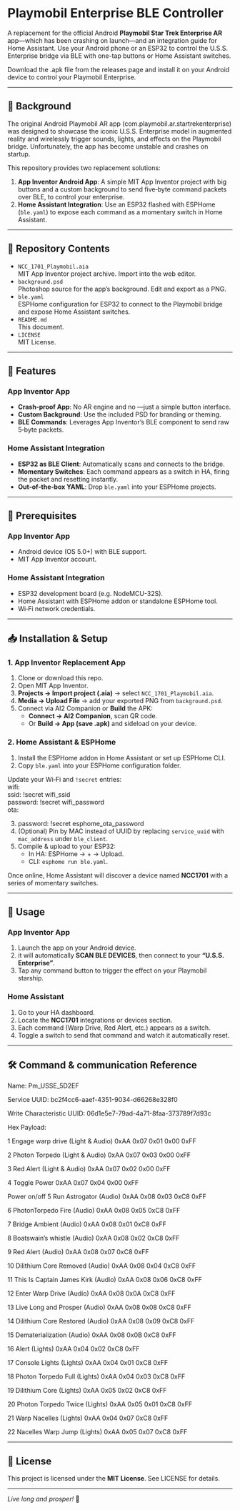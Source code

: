# **Playmobil Enterprise BLE Controller**

A replacement for the official Android **Playmobil Star Trek Enterprise AR** app—which has been crashing on launch—and an integration guide for Home Assistant. Use your Android phone or an ESP32 to control the U.S.S. Enterprise bridge via BLE with one-tap buttons or Home Assistant switches.

Download the .apk file from the releases page and install it on your Android device to control your Playmobil Enterprise. 

---

## **📖 Background**

The original Android Playmobil AR app (com.playmobil.ar.startrekenterprise) was designed to showcase the iconic U.S.S. Enterprise model in augmented reality and wirelessly trigger sounds, lights, and effects on the Playmobil bridge. Unfortunately, the app has become unstable and crashes on startup.

This repository provides two replacement solutions:

1. **App Inventor Android App**: A simple MIT App Inventor project with big buttons and a custom background to send five‑byte command packets over BLE, to control your enterprise.  
2. **Home Assistant Integration**: Use an ESP32 flashed with ESPHome (`ble.yaml`) to expose each command as a momentary switch in Home Assistant.

---

## **📁 Repository Contents**

* `NCC_1701_Playmobil.aia`  
  MIT App Inventor project archive. Import into the web editor.  
* `background.psd`  
  Photoshop source for the app’s background. Edit and export as a PNG.  
* `ble.yaml`  
  ESPHome configuration for ESP32 to connect to the Playmobil bridge and expose Home Assistant switches.  
* `README.md`  
  This document.  
* `LICENSE`  
  MIT License.

---

## **🚀 Features**

### **App Inventor App**

* **Crash‑proof App**: No AR engine and no —just a simple button interface.  
* **Custom Background**: Use the included PSD for branding or theming.  
* **BLE Commands**: Leverages App Inventor’s BLE component to send raw 5‑byte packets.


### **Home Assistant Integration**

* **ESP32 as BLE Client**: Automatically scans and connects to the bridge.  
* **Momentary Switches**: Each command appears as a switch in HA, firing the packet and resetting instantly.  
* **Out‑of‑the‑box YAML**: Drop `ble.yaml` into your ESPHome projects.

---

## **🔧 Prerequisites**

### **App Inventor App**

* Android device (OS 5.0+) with BLE support.  
* MIT App Inventor account.

### **Home Assistant Integration**

* ESP32 development board (e.g. NodeMCU-32S).  
* Home Assistant with ESPHome addon or standalone ESPHome tool.  
* Wi‑Fi network credentials.

---

## **📥 Installation & Setup**

### **1\. App Inventor Replacement App**

1. Clone or download this repo.  
2. Open MIT App Inventor.  
3. **Projects → Import project (.aia)** → select `NCC_1701_Playmobil.aia`.  
4. **Media → Upload File** → add your exported PNG from `background.psd`.  
5. Connect via AI2 Companion or **Build** the APK:  
   * **Connect → AI2 Companion**, scan QR code.  
   * Or **Build → App (save .apk)** and sideload on your device.

### **2\. Home Assistant & ESPHome**

1. Install the ESPHome addon in Home Assistant or set up ESPHome CLI.  
2. Copy `ble.yaml` into your ESPHome configuration folder.

Update your Wi‑Fi and `!secret` entries:  
wifi:  
  ssid: \!secret wifi\_ssid  
  password: \!secret wifi\_password  
ota:

3.   password: \!secret esphome\_ota\_password  
4. (Optional) Pin by MAC instead of UUID by replacing `service_uuid` with `mac_address` under `ble_client`.  
5. Compile & upload to your ESP32:  
   * In HA: ESPHome → \+ → Upload.  
   * CLI: `esphome run ble.yaml`.

Once online, Home Assistant will discover a device named **NCC1701** with a series of momentary switches.

---

## **📱 Usage**

### **App Inventor App**

1. Launch the app on your Android device.  
2. it will automatically **SCAN BLE DEVICES**, then connect to your **“U.S.S. Enterprise”**.  
3. Tap any command button to trigger the effect on your Playmobil starship.

### **Home Assistant**

1. Go to your HA dashboard.  
2. Locate the **NCC1701** integrations or devices section.  
3. Each command (Warp Drive, Red Alert, etc.) appears as a switch.  
4. Toggle a switch to send that command and watch it automatically reset.

---

## **🛠️ Command & communication Reference**

Name: Pm_USSE_5D2EF

Service UUID: bc2f4cc6-aaef-4351-9034-d66268e328f0

Write Characteristic UUID: 06d1e5e7-79ad-4a71-8faa-373789f7d93c


Hex Payload:

1 Engage warp drive (Light & Audio)
0xAA 0x07 0x01 0x00 0xFF

2 Photon Torpedo (Light & Audio)
0xAA 0x07 0x03 0x00 0xFF

3 Red Alert (Light & Audio)
0xAA 0x07 0x02 0x00 0xFF

4 Toggle Power
0xAA 0x07 0x04 0x00 0xFF

Power on/off
5 Run Astrogator (Audio)
0xAA 0x08 0x03 0xC8 0xFF

6 PhotonTorpedo Fire (Audio) 
0xAA 0x08 0x05 0xC8 0xFF

7 Bridge Ambient (Audio)
0xAA 0x08 0x01 0xC8 0xFF

8 Boatswain’s whistle (Audio)
0xAA 0x08 0x02 0xC8 0xFF

9 Red Alert (Audio)
0xAA 0x08 0x07 0xC8 0xFF

10 Dilithium Core Removed (Audio)
0xAA 0x08 0x04 0xC8 0xFF

11 This Is Captain James Kirk (Audio)
0xAA 0x08 0x06 0xC8 0xFF

12 Enter Warp Drive (Audio)
0xAA 0x08 0x0A 0xC8 0xFF

13 Live Long and Prosper (Audio)
0xAA 0x08 0x08 0xC8 0xFF

14 Dilithium Core Restored (Audio)
0xAA 0x08 0x09 0xC8 0xFF

15 Dematerialization (Audio)
0xAA 0x08 0x0B 0xC8 0xFF

16 Alert (Lights)
0xAA 0x04 0x02 0xC8 0xFF

17 Console Lights (Lights)
0xAA 0x04 0x01 0xC8 0xFF

18 Photon Torpedo Full (Lights)
0xAA 0x04 0x03 0xC8 0xFF

19 Dilithium Core (Lights)
0xAA 0x05 0x02 0xC8 0xFF

20 Photon Torpedo Twice (Lights)
0xAA 0x05 0x01 0xC8 0xFF

21 Warp Nacelles (Lights)
0xAA 0x04 0x07 0xC8 0xFF

22 Nacelles Warp Jump (Lights)
0xAA 0x05 0x07 0xC8 0xFF



---

## **📄 License**

This project is licensed under the **MIT License**. See LICENSE for details.

---

*Live long and prosper\!* 🖖


